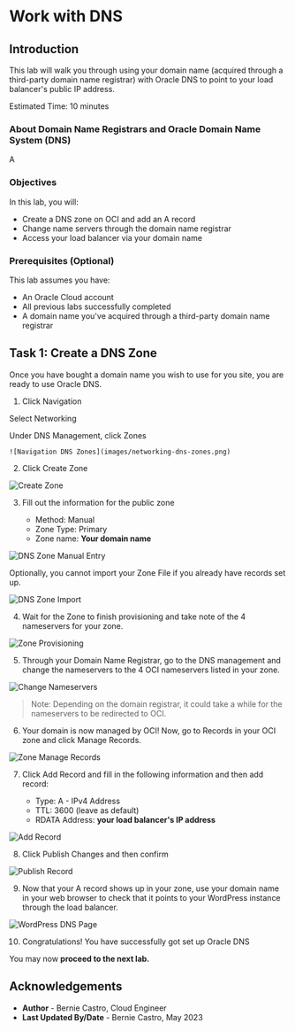 # Work with DNS

## Introduction

This lab will walk you through using your domain name (acquired through a third-party domain name registrar) with Oracle DNS to point to your load balancer's public IP address.

Estimated Time: 10 minutes

### About Domain Name Registrars and Oracle Domain Name System (DNS)
A

### Objectives

In this lab, you will:
* Create a DNS zone on OCI and add an A record
* Change name servers through the domain name registrar
* Access your load balancer via your domain name

### Prerequisites (Optional)

This lab assumes you have:
* An Oracle Cloud account
* All previous labs successfully completed
* A domain name you've acquired through a third-party domain name registrar

## Task 1: Create a DNS Zone

Once you have bought a domain name you wish to use for you site, you are ready to use Oracle DNS.

1. Click Navigation



  Select Networking



  Under DNS Management, click Zones

	![Navigation DNS Zones](images/networking-dns-zones.png)

2. Click Create Zone

  ![Create Zone](images/dns-create-zone.png)

3. Fill out the information for the public zone

    - Method: Manual
    - Zone Type: Primary
    - Zone name: **Your domain name**

  ![DNS Zone Manual Entry](images/dns-zone-manual.png)



  Optionally, you cannot import your Zone File if you already have records set up.

  ![DNS Zone Import](images/dns-zone-import.png)

4. Wait for the Zone to finish provisioning and take note of the 4 nameservers for your zone.

  ![Zone Provisioning](images/dns-zone-provisioning.png)

5. Through your Domain Name Registrar, go to the DNS management and change the nameservers to the 4 OCI nameservers listed in your zone.

  ![Change Nameservers](images/dns-registrar-change-ns.png)

  > Note: Depending on the domain registrar, it could take a while for the nameservers to be redirected to OCI.

6. Your domain is now managed by OCI! Now, go to Records in your OCI zone and click Manage Records.

  ![Zone Manage Records](images/dns-manage-records.png)

7. Click Add Record and fill in the following information and then add record:

    - Type: A - IPv4 Address
    - TTL: 3600 (leave as default)
    - RDATA Address: **your load balancer's IP address**

  ![Add Record](images/dns-add-record.png)

8. Click Publish Changes and then confirm

  ![Publish Record](images/dns-publish-record.png)

9. Now that your A record shows up in your zone, use your domain name in your web browser to check that it points to your WordPress instance through the load balancer.

  ![WordPress DNS Page](images/dns-wordpress.png)

10. Congratulations! You have successfully got set up Oracle DNS

You may now **proceed to the next lab.**

## Acknowledgements
* **Author** - Bernie Castro, Cloud Engineer
* **Last Updated By/Date** - Bernie Castro, May 2023
